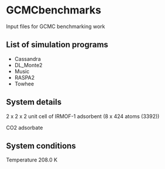 # GCMCbenchmarks
Input files for GCMC benchmarking work

List of simulation programs
---------------------------

- Cassandra
- DL_Monte2
- Music
- RASPA2
- Towhee


System details
--------------

2 x 2 x 2 unit cell of IRMOF-1 adsorbent (8 x 424 atoms (3392))

CO2 adsorbate


System conditions
-----------------

Temperature 208.0 K